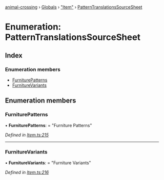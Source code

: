 [animal-crossing](../README.md) › [Globals](../globals.md) › ["Item"](../modules/_item_.md) › [PatternTranslationsSourceSheet](_item_.patterntranslationssourcesheet.md)

# Enumeration: PatternTranslationsSourceSheet

## Index

### Enumeration members

* [FurniturePatterns](_item_.patterntranslationssourcesheet.md#furniturepatterns)
* [FurnitureVariants](_item_.patterntranslationssourcesheet.md#furniturevariants)

## Enumeration members

###  FurniturePatterns

• **FurniturePatterns**: = "Furniture Patterns"

*Defined in [Item.ts:215](https://github.com/Norviah/animal-crossing/blob/4071e19/module/types/Item.ts#L215)*

___

###  FurnitureVariants

• **FurnitureVariants**: = "Furniture Variants"

*Defined in [Item.ts:216](https://github.com/Norviah/animal-crossing/blob/4071e19/module/types/Item.ts#L216)*
